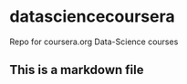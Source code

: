 datasciencecoursera
===================

Repo for coursera.org Data-Science courses

## This is a markdown file
